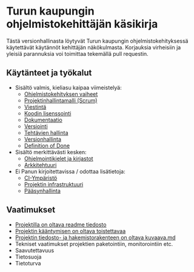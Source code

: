 # Turun kaupungin ohjelmistokehittäjän käsikirja

Tästä versionhallinasta löytyvät Turun kaupungin
ohjelmistokehityksessä käytettävät käytännöt kehittäjän
näkökulmasta. Korjauksia virheisiin ja yleisiä parannuksia voi
toimittaa tekemällä pull requestin.

## Käytänteet ja työkalut

 * Sisältö valmis, kieliasu kaipaa viimeistelyä:
   * [Ohjelmistokehityksen vaiheet](./vaiheet.md)
   * [Projektinhallintamalli (Scrum)](./projektinhallintamalli.md)
   * [Viestintä](./viestinta.md) 
   * [Koodin lisenssointi](./koodin-lisenssointi.md)
   * [Dokumentaatio](./dokumentaatio.md)
   * [Versiointi](./versiointi.md)
   * [Tehtävien hallinta](./tehtavien-hallinta.md)
   * [Versionhallinta](./versionhallinta.md)
   * [Definition of Done](./definition-of-done.md) 
* Sisältö merkittävästi kesken: 
  * [Ohjelmointikielet ja kirjastot](./ohjelmointikielet-ja-kirjastot.md)
  * [Arkkitehtuuri](./arkkitehtuuri.md)
* Ei Panun kirjoitettavissa / odottaa lisätietoja:
  * [CI-Ympäristö](./ci-ymparisto.md)
  * [Projektin infrastruktuuri](./projektin-infra.md) 
  * [Pääsynhallinta](./paasynhallinta.md)
  
## Vaatimukset

 * [Projektilla on oltava readme tiedosto](./0001-readme-vaaditaan.md)
 * [Projektin kääntymisen on oltava toistettavaa](./0002-toistettavat-buildit.md)
 * [Projektin tiedosto- ja hakemistorakenteen on oltava kuvaava.md](./0003-kuvaava-projektin-rakenne.md)
 * Tekniset vaatimukset projektien paketointiin, monitorointiin etc.
 * Saavutettavuus
 * Tietosuoja
 * Tietoturva
 


 




























